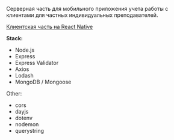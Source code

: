 Серверная часть для мобильного приложения учета работы с клиентами для частных индивидуальных преподавателей.

[Клиентская часть на React Native](https://github.com/mihalichpalich/react-native-tutor-app)

**Stack:**
* Node.js
* Express
* Express Validator
* Axios
* Lodash
* MongoDB / Mongoose

Other:
* cors
* dayjs
* dotenv
* nodemon
* querystring
